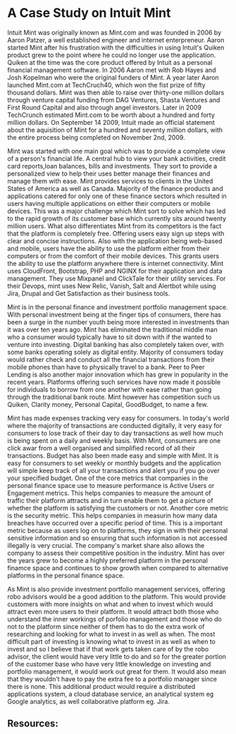 # A Case Study on Intuit Mint


Intuit Mint was originally known as Mint.com and was founded in 2006 by Aaron Patzer, a well established engineer and internet enterpreneur. Aaron started Mint after his frustration with the difficulties in using Intuit's Quiken product grew to the point where he could no longer use the application. Quiken at the time was the core product offered by Intuit as a personal financial management software. In 2006 Aaron met with Rob Hayes and Josh Kopelman who were the original funders of Mint. A year later Aaron launched Mint.com at TechCruch40, which won the fist prize of fifty thousand dollars. Mint was then able to raise over thirty-one million dollars through venture capital funding from DAG Ventures, Shasta Ventures and First Round Capital and also through angel investors. Later in 2009 TechCrunch estimated Mint.com to be worth about a hundred and forty million dollars. On September 14 2009, Intuit made an official statement about the aquisition of Mint for a hundred and seventy million dollars, with the entire process being completed on November 2nd, 2009.

Mint was started with one main goal which was to provide a complete view of a person's financial life. A central hub to view your bank activities, credit card reports,loan balances, bills and investments. They sort to provide a personalized view to help their uses better manage their finances and manage them with ease. Mint provides services to clients in the United States of America as well as Canada. Majority of the finance products and applications catered for only one of these finance sectors which resulted in users having multiple applications on either their computers or mobile devices. This was a major challenge which Mint sort to solve which has led to the rapid growth of its customer base which currently sits around twenty million users. What also differentiates Mint from its competitors is the fact that the platform is completely free. Offering users easy sign up steps with clear and concise instructions. Also with the application being web-based and mobile, users have the ability to use the platform either from their computers or from the comfort of their mobile devices. This grants users the ability to use the platform anywhere there is internet connectivity. Mint uses CloudFront, Bootstrap, PHP and NGINX for their application and data management. They use Mixpanel and ClickTale for their utility services. For their Devops, mint uses New Relic, Vanish, Salt and Alertbot while using Jira, Drupal and Get Satisfaction as their business tools.

Mint is in the personal finance and investment portfolio management space. With personal investment being at the finger tips of consumers, there has been a surge in the number youth being more interested in investments than it was over ten years ago. Mint has eliminated the traditional middle man who a consumer would typically have to sit down with if the wanted to venture into investing. Digital banking has also completely taken over, with some banks operating solely as digital entity. Majority of consumers today would rather check and conduct all the financial transactions from their mobile phones than have to physically travel to a bank. Peer to Peer Lending is also another major innovation which has grew in popularity in the recent years. Platforms offering such services have now made it possible for individuals to borrow from one another with ease rather than going through the traditional bank route. Mint however has competition such us Quiken, Clarity money, Personal Capital, GoodBudget, to name a few. 

Mint has made expenses tracking very easy for consumers. In today's world where the majority of transactions are conducted digitally, it very easy for consumers to lose track of their day to day transactions as well how much is being spent on a daily and weekly basis. With Mint, consumers are one click awar from a well organised and simplified record of all their transactions. Budget has also been made easy and simple with Mint. It is easy for consumers to set weekly or monthly budgets and the application will simple keep track of all your transactions and alert you if you go over your specified budget. One of the core metrics that companies in the personal finance space use to measure performance is Active Users or Engagement metrics. This helps companies to measure the amount of traffic their platform attracts and in turn enable them to get a picture of whether the platform is satisfying the customers or not. Another core metric is the security metric. This helps companies in measurin how many data breaches have occurred over a specific period of time. This is a important metric because as users log on to platforms, they sign in with their personal sensitive information and so ensuring that such information is not accessed illegally is very crucial. The company's market share also allows the company to assess their competitive position in the industry. Mint has over the years grew to become a highly preferred platform in the personal finamce space and continues to show growth when compared to alternative platforms in the personal finance space. 

As Mint is also provide investment portfolio management services, offering robo advisors would be a good addition to the platform. This would provide customers with more insights on what and when to invest which would attract even more users to their platform. It would attract both those who understand the inner workings of porfolio management and those who do not to the platform since neither of them has to do the extra work of researching and looking for what to invest in as well as when. The most difficult part of investing is knowing what to invest in as well as when to invest and so I believe that if that work gets taken care of by the robo advisor, the client would have very little to do and so for the greater portion of the customer base who have very little knowledge on investing and portfolio management, it would work out great for them. It would also mean that they wouldn't have to pay the extra fee to a portfolio manager since there is none. This additional product would require a distributed applications system, a cloud database service, an analytical system eg Google analytics, as well collaborative platform eg. Jira. 




## Resources:
[Wikipedia]: https://en.wikipedia.org/wiki/Intuit_Mint
[Investopedia]: https://www.investopedia.com/articles/personal-finance/082216/how-mintcom-makes-money-intu.asp
[Stackshare]: https://stackshare.io/mint/mint
[Crunchbase]: https://www.crunchbase.com/organization/haveamint
[Software Testing Help]: https://www.softwaretestinghelp.com/mint-alternatives
[Fintech Magazine]: https://fintechmagazine.com/financial-services-finserv/new-fintech-trends-transforming-the-personal-finance-space